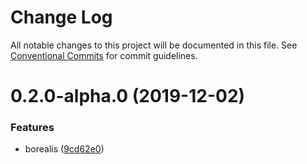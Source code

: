 # Change Log

All notable changes to this project will be documented in this file.
See [Conventional Commits](https://conventionalcommits.org) for commit guidelines.

# 0.2.0-alpha.0 (2019-12-02)


### Features

* borealis ([9cd62e0](https://github.com/borealisgroup/borealis/tree/master/packages/@borealisgroup/cli-test-utils/commit/9cd62e08da44be893507f69f85e3763609e2139f))
